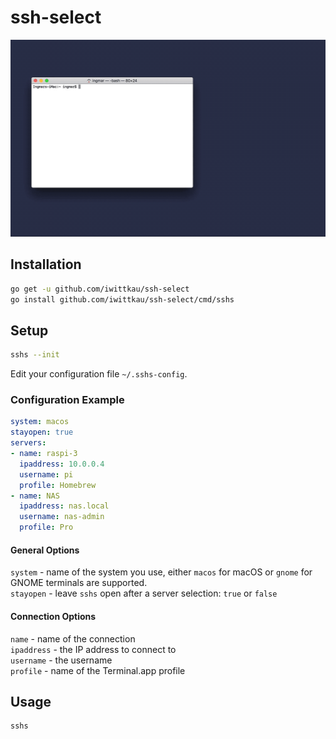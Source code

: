 # ssh-select

![sshs demo](.github/sshs.gif)

## Installation

```bash
go get -u github.com/iwittkau/ssh-select
go install github.com/iwittkau/ssh-select/cmd/sshs
```

## Setup

```bash
sshs --init
```

Edit your configuration file `~/.sshs-config`.

### Configuration Example

```yml
system: macos
stayopen: true
servers:
- name: raspi-3
  ipaddress: 10.0.0.4
  username: pi
  profile: Homebrew
- name: NAS
  ipaddress: nas.local
  username: nas-admin
  profile: Pro
```

#### General Options

`system` - name of the system you use, either `macos` for macOS or `gnome` for GNOME terminals are supported.   
`stayopen` - leave `sshs` open after a server selection: `true` or `false`

#### Connection Options

`name` - name of the connection  
`ipaddress` - the IP address to connect to  
`username` -  the username  
`profile` - name of the Terminal.app profile


## Usage

```bash
sshs
```

